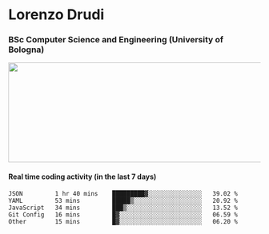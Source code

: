 # Lorenzo Drudi
### BSc Computer Science and Engineering (University of Bologna)

<img src="https://github-readme-stats.vercel.app/api?username=LorenzoDrudi&count_private=true&show_icons=true&theme=gruvbox" height=200px width=550px>

<!---Use wakatime plugins to track the coding time--->
#### Real time coding activity (in the last 7 days)
<!--START_SECTION:waka-->

```text
JSON         1 hr 40 mins    █████████▓░░░░░░░░░░░░░░░   39.02 %
YAML         53 mins         █████▒░░░░░░░░░░░░░░░░░░░   20.92 %
JavaScript   34 mins         ███▒░░░░░░░░░░░░░░░░░░░░░   13.52 %
Git Config   16 mins         █▓░░░░░░░░░░░░░░░░░░░░░░░   06.59 %
Other        15 mins         █▓░░░░░░░░░░░░░░░░░░░░░░░   06.20 %
```

<!--END_SECTION:waka-->
